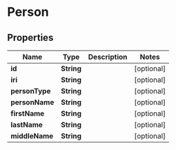 
# Person

## Properties
Name | Type | Description | Notes
------------ | ------------- | ------------- | -------------
**id** | **String** |  |  [optional]
**iri** | **String** |  |  [optional]
**personType** | **String** |  |  [optional]
**personName** | **String** |  |  [optional]
**firstName** | **String** |  |  [optional]
**lastName** | **String** |  |  [optional]
**middleName** | **String** |  |  [optional]



